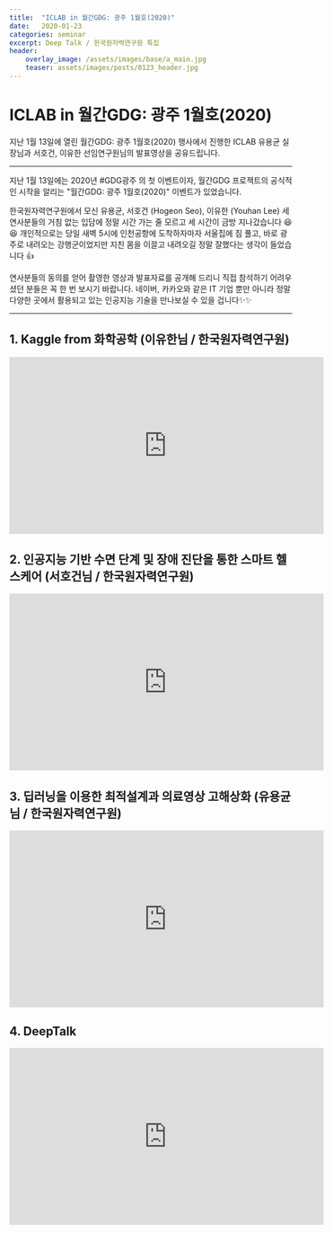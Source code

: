 ```yaml
---
title:  "ICLAB in 월간GDG: 광주 1월호(2020)"
date:   2020-01-23 
categories: seminar
excerpt: Deep Talk / 한국원자력연구원 특집
header:
    overlay_image: /assets/images/base/a_main.jpg
    teaser: assets/images/posts/0123_header.jpg
---
```


# ICLAB in 월간GDG: 광주 1월호(2020)

지난 1월 13일에 열린 월간GDG: 광주 1월호(2020) 행사에서 진행한 ICLAB 유용균 실장님과 서호건, 이유한 선임연구원님의 발표영상을 공유드립니다.

---

지난 1월 13일에는 2020년 #GDG광주 의 첫 이벤트이자, 월간GDG 프로젝트의 공식적인 시작을 알리는 "월간GDG: 광주 1월호(2020)" 이벤트가 있었습니다. 

한국원자력연구원에서 모신 유용균, 서호건 (Hogeon Seo), 이유한 (Youhan Lee) 세 연사분들의 거침 없는 입담에 정말 시간 가는 줄 모르고 세 시간이 금방 지나갔습니다 😆😆 개인적으로는 당일 새벽 5시에 인천공항에 도착하자마자 서울집에 짐 풀고, 바로 광주로 내려오는 강행군이었지만 지친 몸을 이끌고 내려오길 정말 잘했다는 생각이 들었습니다 👍

연사분들의 동의를 얻어 촬영한 영상과 발표자료를 공개해 드리니 직접 참석하기 어려우셨던 분들은 꼭 한 번 보시기 바랍니다. 네이버, 카카오와 같은 IT 기업 뿐만 아니라 정말 다양한 곳에서 활용되고 있는 인공지능 기술을 만나보실 수 있을 겁니다✨✨

---

## 1. Kaggle from 화학공학 (이유한님 / 한국원자력연구원)

<iframe width="560" height="315" src="https://www.youtube.com/embed/6pSgl0xd2MY" frameborder="0" allow="accelerometer; autoplay; encrypted-media; gyroscope; picture-in-picture" allowfullscreen></iframe>

## 2. 인공지능 기반 수면 단계 및 장애 진단을 통한 스마트 헬스케어 (서호건님 / 한국원자력연구원) 

<iframe width="560" height="315" src="https://www.youtube.com/embed/Mun7tI7lfF4?start=2" frameborder="0" allow="accelerometer; autoplay; encrypted-media; gyroscope; picture-in-picture" allowfullscreen></iframe>

## 3. 딥러닝을 이용한 최적설계과 의료영상 고해상화 (유용균님 / 한국원자력연구원)

<iframe width="560" height="315" src="https://www.youtube.com/embed/Mun7tI7lfF4?start=2221" frameborder="0" allow="accelerometer; autoplay; encrypted-media; gyroscope; picture-in-picture" allowfullscreen></iframe>

## 4. DeepTalk

<iframe width="560" height="315" src="https://www.youtube.com/embed/AFz6bB7dP6g" frameborder="0" allow="accelerometer; autoplay; encrypted-media; gyroscope; picture-in-picture" allowfullscreen></iframe>
